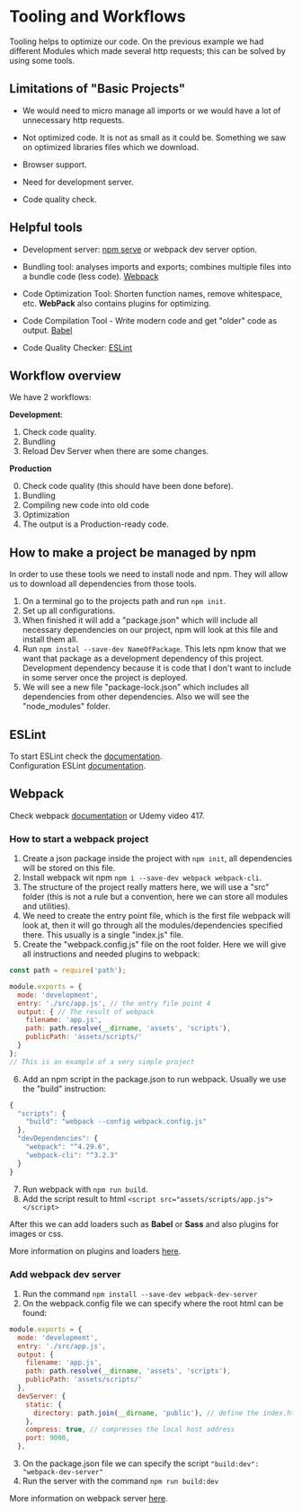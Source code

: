 # Tooling and Workflows

Tooling helps to optimize our code. On the previous example we had different Modules which made several http requests; this can be solved by using some tools.

## Limitations of "Basic Projects"

- We would need to micro manage all imports or we would have a lot of unnecessary http requests.

- Not optimized code. It is not as small as it could be. Something we saw on optimized libraries files which we download.

- Browser support.

- Need for development server.

- Code quality check.

## Helpful tools

- Development server: [npm serve](https://www.npmjs.com/package/serve) or webpack dev server option.

- Bundling tool: analyses imports and exports; combines multiple files into a bundle code (less code). [Webpack](https://www.npmjs.com/package/webpack)

- Code Optimization Tool: Shorten function names, remove whitespace, etc. **WebPack** also contains plugins for optimizing.

- Code Compilation Tool - Write modern code and get "older" code as output. [Babel](https://www.npmjs.com/package/@babel/core)

- Code Quality Checker: [ESLint](https://www.npmjs.com/package/eslint)

## Workflow overview

We have 2 workflows:

**Development**:

1. Check code quality.
2. Bundling
3. Reload Dev Server when there are some changes.

**Production**

0. Check code quality (this should have been done before).
1. Bundling
2. Compiling new code into old code
3. Optimization
4. The output is a Production-ready code.

## How to make a project be managed by npm

In order to use these tools we need to install node and npm. They will allow us to download all dependencies from those tools.

1. On a terminal go to the projects path and run `npm init`.
2. Set up all configurations. 
3. When finished it will add a "package.json" which will include all necessary dependencies on our project, npm will look at this file and install them all.
4. Run `npm instal --save-dev NameOfPackage`. This lets npm know that we want that package as a development dependency of this project. Development dependency because it is code that I don't want to include in some server once the project is deployed.
5. We will see a new file "package-lock.json" which includes all dependencies from other dependencies. Also we will see the "node_modules" folder.

## ESLint 

To start ESLint check the [documentation](https://eslint.org/docs/user-guide/getting-started).   
Configuration ESLint [documentation](https://eslint.org/docs/user-guide/configuring/).

## Webpack

Check webpack [documentation](https://webpack.js.org/) or Udemy video 417.

### How to start a webpack project

1. Create a json package inside the project with `npm init`, all dependencies will be stored on this file.
2. Install webpack wit npm `npm i --save-dev webpack webpack-cli`.
3. The structure of the project really matters here, we will use a "src" folder (this is not a rule but a convention, here we can store all modules and utilities).
4. We need to create the entry point file, which is the first file webpack will look at, then it will go through all the modules/dependencies specified there. This usually is a single "index.js" file.
5. Create the "webpack.config.js" file on the root folder. Here we will give all instructions and needed plugins to webpack:

```javascript
const path = require('path');

module.exports = {
  mode: 'development',
  entry: './src/app.js', // the entry file point 4
  output: { // The result of webpack
    filename: 'app.js', 
    path: path.resolve(__dirname, 'assets', 'scripts'),
    publicPath: 'assets/scripts/'
  }
};
// This is an example of a very simple project
```

6. Add an npm script in the package.json to run webpack. Usually we use the "build" instruction:

```javascript
{
  "scripts": {
    "build": "webpack --config webpack.config.js"
  },
  "devDependencies": {
    "webpack": "^4.29.6",
    "webpack-cli": "^3.2.3"
  }
}
```

7. Run webpack with `npm run build`.
8. Add the script result to html `<script src="assets/scripts/app.js"></script>`

After this we can add loaders such as **Babel** or **Sass** and also plugins for images or css.

More information on plugins and loaders [here](https://dev.to/antonmelnyk/how-to-configure-webpack-from-scratch-for-a-basic-website-46a5).

### Add webpack dev server

1. Run the command `npm install --save-dev webpack-dev-server`
2. On the webpack.config file we can specify where the root html can be found:
```JavaScript
module.exports = {
  mode: 'development',
  entry: './src/app.js',
  output: {
    filename: 'app.js',
    path: path.resolve(__dirname, 'assets', 'scripts'),
    publicPath: 'assets/scripts/'
  },
  devServer: {
    static: {
      directory: path.join(__dirname, 'public'), // define the index.html path
    },
    compress: true, // compresses the local host address
    port: 9000,
  },
```
3. On the package.json file we can specify the script `"build:dev": "webpack-dev-server"`
4. Run the server with the command `npm run build:dev`

More information on webpack server [here](https://webpack.js.org/configuration/dev-server/).